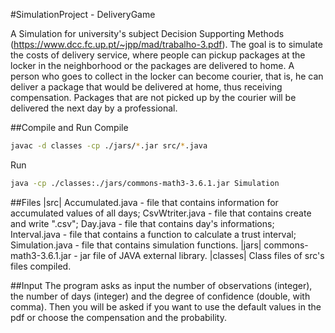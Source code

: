 #SimulationProject - DeliveryGame

A Simulation for university's subject Decision Supporting Methods (https://www.dcc.fc.up.pt/~jpp/mad/trabalho-3.pdf). The goal is to simulate the costs of delivery service, where people can pickup packages at the locker in the neighborhood or the packages are delivered to home.
A person who goes to collect in the locker can become courier, that is, he can deliver a package that would be delivered at home, thus receiving compensation. 
Packages that are not picked up by the courier will be delivered the next day by a professional.

##Compile and Run 
Compile
```bash
javac -d classes -cp ./jars/*.jar src/*.java
```
Run 
```bash 
java -cp ./classes:./jars/commons-math3-3.6.1.jar Simulation
```

##Files
|src| 
Accumulated.java - file that contains information for accumulated values of all days;
CsvWtriter.java - file that contains create and write ".csv"; 
Day.java - file that contains day's informations;
Interval.java - file that contains a function to calculate a trust interval;
Simulation.java - file that contains simulation functions.
|jars|
commons-math3-3.6.1.jar - jar file of JAVA external library. 
|classes| 
Class files of src's files compiled.

##Input 
The program asks as input the number of observations (integer), the number of days (integer) and the degree of confidence (double, with comma).
Then you will be asked if you want to use the default values ​​in the pdf or choose the compensation and the probability.


